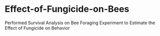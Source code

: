 # Effect-of-Fungicide-on-Bees
Performed Survival Analysis on Bee Foraging Experiment to Estimate the Effect of Fungicide on Behavior
